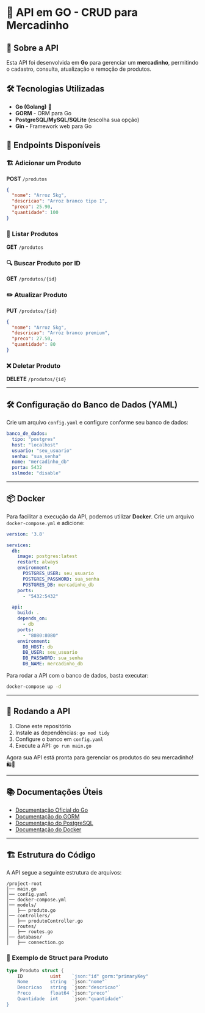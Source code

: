 
# 🛒 API em GO - CRUD para Mercadinho

## 📌 Sobre a API
Esta API foi desenvolvida em **Go** para gerenciar um **mercadinho**, permitindo o cadastro, consulta, atualização e remoção de produtos. 

## 🛠️ Tecnologias Utilizadas
- **Go (Golang)** 🐹
- **GORM** - ORM para Go
- **PostgreSQL/MySQL/SQLite** (escolha sua opção)
- **Gin** - Framework web para Go

## 🔧 Endpoints Disponíveis

### 🏗️ Adicionar um Produto
**POST** `/produtos`
```json
{
  "nome": "Arroz 5kg",
  "descricao": "Arroz branco tipo 1",
  "preco": 25.90,
  "quantidade": 100
}
```

### 📖 Listar Produtos
**GET** `/produtos`

### 🔍 Buscar Produto por ID
**GET** `/produtos/{id}`

### ✏️ Atualizar Produto
**PUT** `/produtos/{id}`
```json
{
  "nome": "Arroz 5kg",
  "descricao": "Arroz branco premium",
  "preco": 27.50,
  "quantidade": 80
}
```

### ❌ Deletar Produto
**DELETE** `/produtos/{id}`

---

## 🛠 Configuração do Banco de Dados (YAML)
Crie um arquivo `config.yaml` e configure conforme seu banco de dados:

```yaml
banco_de_dados:
  tipo: "postgres"
  host: "localhost"
  usuario: "seu_usuario"
  senha: "sua_senha"
  nome: "mercadinho_db"
  porta: 5432
  sslmode: "disable"
```

---

## 📦 Docker
Para facilitar a execução da API, podemos utilizar **Docker**. 
Crie um arquivo `docker-compose.yml` e adicione:

```yaml
version: '3.8'

services:
  db:
    image: postgres:latest
    restart: always
    environment:
      POSTGRES_USER: seu_usuario
      POSTGRES_PASSWORD: sua_senha
      POSTGRES_DB: mercadinho_db
    ports:
      - "5432:5432"

  api:
    build: .
    depends_on:
      - db
    ports:
      - "8080:8080"
    environment:
      DB_HOST: db
      DB_USER: seu_usuario
      DB_PASSWORD: sua_senha
      DB_NAME: mercadinho_db
```

Para rodar a API com o banco de dados, basta executar:
```sh
docker-compose up -d
```

---

## 🚀 Rodando a API
1. Clone este repositório
2. Instale as dependências: `go mod tidy`
3. Configure o banco em `config.yaml`
4. Execute a API: `go run main.go`

Agora sua API está pronta para gerenciar os produtos do seu mercadinho! 🛍️🥦

---

## 📚 Documentações Úteis
- [Documentação Oficial do Go](https://golang.org/doc/)
- [Documentação do GORM](https://gorm.io/docs/)
- [Documentação do PostgreSQL](https://www.postgresql.org/docs/)
- [Documentação do Docker](https://docs.docker.com/)

---

## 🏗 Estrutura do Código
A API segue a seguinte estrutura de arquivos:
```
/project-root
│── main.go
│── config.yaml
│── docker-compose.yml
│── models/
│   ├── produto.go
│── controllers/
│   ├── produtoController.go
│── routes/
│   ├── routes.go
│── database/
│   ├── connection.go
```

### 📌 Exemplo de Struct para Produto
```go
type Produto struct {
    ID          uint    `json:"id" gorm:"primaryKey"
    Nome        string  `json:"nome"`
    Descricao   string  `json:"descricao"`
    Preco       float64 `json:"preco"`
    Quantidade  int     `json:"quantidade"`
}
```

